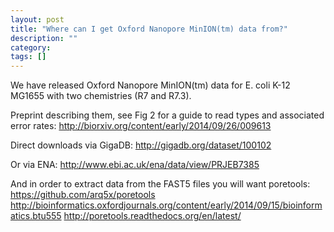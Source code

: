 ```yaml
---
layout: post
title: "Where can I get Oxford Nanopore MinION(tm) data from?"
description: ""
category:  
tags: []
---
```



We have released Oxford Nanopore MinION(tm) data for E. coli K-12 MG1655 with two chemistries (R7 and R7.3).

Preprint describing them, see Fig 2 for a guide to read types and associated error rates:
<http://biorxiv.org/content/early/2014/09/26/009613>

Direct downloads via GigaDB:
<http://gigadb.org/dataset/100102>

Or via ENA:
<http://www.ebi.ac.uk/ena/data/view/PRJEB7385>

And in order to extract data from the FAST5 files you will want poretools:
<https://github.com/arq5x/poretools>
<http://bioinformatics.oxfordjournals.org/content/early/2014/09/15/bioinformatics.btu555>
<http://poretools.readthedocs.org/en/latest/>

